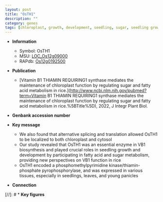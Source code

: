 ```yaml
---
layout: post
title: "OsTH1"
description: ""
category: genes
tags: [chloroplast, growth, development, seedling, sugar, seedling growth, cytosol, young panicles]
---
```


* **Information**  
    + Symbol: OsTH1  
    + MSU: [LOC_Os12g09000](http://rice.uga.edu/cgi-bin/ORF_infopage.cgi?orf=LOC_Os12g09000)  
    + RAPdb: [Os12g0192500](https://rapdb.dna.affrc.go.jp/locus/?name=Os12g0192500)  

* **Publication**  
    + [Vitamin B1 THIAMIN REQUIRING1 synthase mediates the maintenance of chloroplast function by regulating sugar and fatty acid metabolism in rice.](http://www.ncbi.nlm.nih.gov/pubmed?term=Vitamin B1 THIAMIN REQUIRING1 synthase mediates the maintenance of chloroplast function by regulating sugar and fatty acid metabolism in rice.%5BTitle%5D), 2022, J Integr Plant Biol.

* **Genbank accession number**  

* **Key message**  
    + We also found that alternative splicing and translation allowed OsTH1 to be localized to both chloroplast and cytosol
    + Our study revealed that OsTH1 was an essential enzyme in VB1 biosynthesis and played crucial roles in seedling growth and development by participating in fatty acid and sugar metabolism, providing new perspectives on VB1 function in rice
    + OsTH1 encoded a phosphomethylpyrimidine kinase/thiamin-phosphate pyrophosphorylase, and was expressed in various tissues, especially in seedlings, leaves, and young panicles

* **Connection**  

[//]: # * **Key figures**  


